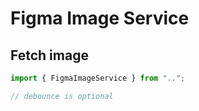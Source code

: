 # Figma Image Service

## Fetch image

```ts
import { FigmaImageService } from "..";

// debounce is optional
```

